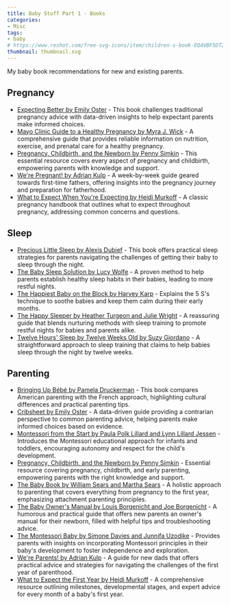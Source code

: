 ```yaml
---
title: Baby Stuff Part 1 - Books
categories:
- Misc
tags:
- baby
# https://www.reshot.com/free-svg-icons/item/children-s-book-EQ4VBF5DT2/
thumbnail: thumbnail.svg
---
```


My baby book recommendations for new and existing parents.

<!-- more -->

## Pregnancy

- [Expecting Better by Emily Oster](https://www.goodreads.com/book/show/16158576-expecting-better) - This book challenges traditional pregnancy advice with data-driven insights to help expectant parents make informed choices.
- [Mayo Clinic Guide to a Healthy Pregnancy by Myra J. Wick](https://www.goodreads.com/book/show/62355263-mayo-clinic-guide-to-a-healthy-pregnancy-2nd-edition) - A comprehensive guide that provides reliable information on nutrition, exercise, and prenatal care for a healthy pregnancy.
- [Pregnancy, Childbirth, and the Newborn by Penny Simkin](https://www.goodreads.com/book/show/38140794-pregnancy-childbirth-and-the-newborn) - This essential resource covers every aspect of pregnancy and childbirth, empowering parents with knowledge and support.
- [We're Pregnant! by Adrian Kulp](https://www.goodreads.com/book/show/39712773-we-re-pregnant-the-first-time-dad-s-pregnancy-handbook) - A week-by-week guide geared towards first-time fathers, offering insights into the pregnancy journey and preparation for fatherhood.
- [What to Expect When You're Expecting by Heidi Murkoff](https://www.goodreads.com/book/show/25810691-what-to-expect-when-you-re-expecting) - A classic pregnancy handbook that outlines what to expect throughout pregnancy, addressing common concerns and questions.

## Sleep

- [Precious Little Sleep by Alexis Dubief](https://www.goodreads.com/book/show/30076034-precious-little-sleep) - This book offers practical sleep strategies for parents navigating the challenges of getting their baby to sleep through the night.
- [The Baby Sleep Solution by Lucy Wolfe](https://www.goodreads.com/book/show/34659373-the-baby-sleep-solution) - A proven method to help parents establish healthy sleep habits in their babies, leading to more restful nights.
- [The Happiest Baby on the Block by Harvey Karp](https://www.goodreads.com/book/show/140492016-the-happiest-baby-on-the-block-fully-revised-and-updated-second-edition) - Explains the 5 S's technique to soothe babies and keep them calm during their early months.
- [The Happy Sleeper by Heather Turgeon and Julie Wright](https://www.goodreads.com/book/show/60627961-the-happy-sleeper) - A reassuring guide that blends nurturing methods with sleep training to promote restful nights for babies and parents alike.
- [Twelve Hours' Sleep by Twelve Weeks Old by Suzy Giordano](https://www.goodreads.com/book/show/59920071-twelve-hours-sleep-by-twelve-weeks-old) - A straightforward approach to sleep training that claims to help babies sleep through the night by twelve weeks.

## Parenting

- [Bringing Up Bébé by Pamela Druckerman](https://www.goodreads.com/book/show/13152287-bringing-up-b-b) - This book compares American parenting with the French approach, highlighting cultural differences and practical parenting tips.
- [Cribsheet by Emily Oster](https://www.goodreads.com/book/show/40121328-cribsheet) - A data-driven guide providing a contrarian perspective to common parenting advice, helping parents make informed choices based on evidence.
- [Montessori from the Start by Paula Polk Lillard and Lynn Lillard Jessen](https://www.goodreads.com/book/show/564260.Montessori_from_the_Start) - Introduces the Montessori educational approach for infants and toddlers, encouraging autonomy and respect for the child's development.
- [Pregnancy, Childbirth, and the Newborn by Penny Simkin](https://www.goodreads.com/book/show/38140794-pregnancy-childbirth-and-the-newborn) - Essential resource covering pregnancy, childbirth, and early parenting, empowering parents with the right knowledge and support.
- [The Baby Book by William Sears and Martha Sears](https://www.goodreads.com/book/show/204286.The_Baby_Book) - A holistic approach to parenting that covers everything from pregnancy to the first year, emphasizing attachment parenting principles.
- [The Baby Owner's Manual by Louis Borgenicht and Joe Borgenicht](https://www.goodreads.com/book/show/716925.The_Baby_Owner_s_Manual) - A humorous and practical guide that offers new parents an owner's manual for their newborn, filled with helpful tips and troubleshooting advice.
- [The Montessori Baby by Simone Davies and Junnifa Uzodike](https://www.goodreads.com/book/show/54110546-the-montessori-baby) - Provides parents with insights on incorporating Montessori principles in their baby's development to foster independence and exploration.
- [We're Parents! by Adrian Kulp](https://www.goodreads.com/book/show/50185680-we-re-parents-the-new-dad-book-for-baby-s-first-year) - A guide for new dads that offers practical advice and strategies for navigating the challenges of the first year of parenthood.
- [What to Expect the First Year by Heidi Murkoff](https://www.goodreads.com/book/show/23289458-what-to-expect-the-first-year) - A comprehensive resource outlining milestones, developmental stages, and expert advice for every month of a baby's first year.
